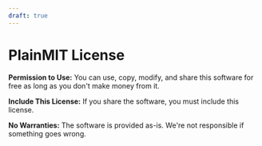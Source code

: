 ```yaml
---
draft: true
---
```

# PlainMIT License

**Permission to Use:**
You can use, copy, modify, and share this software for free as long as you don't make money from it.

**Include This License:**
If you share the software, you must include this license.

**No Warranties:**
The software is provided as-is. We're not responsible if something goes wrong.
